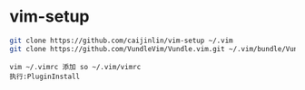 # vim-setup

```bash
git clone https://github.com/caijinlin/vim-setup ~/.vim
git clone https://github.com/VundleVim/Vundle.vim.git ~/.vim/bundle/Vundle.vim
```

```vimrc
vim ~/.vimrc 添加 so ~/.vim/vimrc
执行:PluginInstall
```

